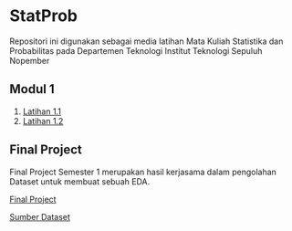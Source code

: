 # StatProb

Repositori ini digunakan sebagai media latihan Mata Kuliah Statistika dan Probabilitas pada Departemen Teknologi Institut Teknologi Sepuluh Nopember

## Modul 1

1. [Latihan 1.1](https://github.com/RafaelEga24/StatProb/blob/main/Module%201.1%20Practice.ipynb)
2. [Latihan 1.2](https://github.com/krisadityabcde/StatProb/blob/main/Module%201.2%20Practice.ipynb)

## Final Project
Final Project Semester 1 merupakan hasil kerjasama dalam pengolahan Dataset untuk membuat sebuah EDA.

[Final Project](https://github.com/iryandae/StatProb/blob/main/FP%20Statprob.ipynb)

[Sumber Dataset](https://www.kaggle.com/datasets/arnabchaki/popular-video-games-1980-2023/)

